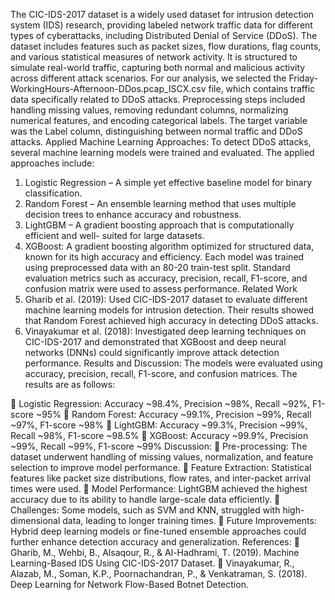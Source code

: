 The CIC-IDS-2017 dataset is a widely used dataset for intrusion detection
system (IDS) research, providing labeled network traffic data for different types of cyberattacks,
including Distributed Denial of Service (DDoS). The dataset includes features such as packet
sizes, flow durations, flag counts, and various statistical measures of network activity. It is
structured to simulate real-world traffic, capturing both normal and malicious activity across
different attack scenarios.
For our analysis, we selected the Friday-WorkingHours-Afternoon-DDos.pcap_ISCX.csv file,
which contains traffic data specifically related to DDoS attacks. Preprocessing steps included
handling missing values, removing redundant columns, normalizing numerical features, and
encoding categorical labels. The target variable was the Label column, distinguishing between
normal traffic and DDoS attacks.
Applied Machine Learning Approaches: To detect DDoS attacks, several machine learning
models were trained and evaluated. The applied approaches include:
1. Logistic Regression – A simple yet effective baseline model for binary classification.
2. Random Forest – An ensemble learning method that uses multiple decision trees to
enhance accuracy and robustness.
3. LightGBM – A gradient boosting approach that is computationally efficient and well-
suited for large datasets.
4. XGBoost: A gradient boosting algorithm optimized for structured data, known for its high
accuracy and efficiency.
Each model was trained using preprocessed data with an 80-20 train-test split. Standard
evaluation metrics such as accuracy, precision, recall, F1-score, and confusion matrix were
used to assess performance.
Related Work
1. Gharib et al. (2019): Used CIC-IDS-2017 dataset to evaluate different machine learning
models for intrusion detection. Their results showed that Random Forest achieved
high accuracy in detecting DDoS attacks.
2. Vinayakumar et al. (2018): Investigated deep learning techniques on CIC-IDS-2017 and
demonstrated that XGBoost and deep neural networks (DNNs) could significantly
improve attack detection performance.
Results and Discussion: The models were evaluated using accuracy, precision, recall, F1-score,
and confusion matrices. The results are as follows:

 Logistic Regression: Accuracy ~98.4%, Precision ~98%, Recall ~92%, F1-score ~95%
 Random Forest: Accuracy ~99.1%, Precision ~99%, Recall ~97%, F1-score ~98%
 LightGBM: Accuracy ~99.3%, Precision ~99%, Recall ~98%, F1-score ~98.5%
 XGBoost: Accuracy ~99.9%, Precision ~99%, Recall ~99%, F1-score ~99%
Discussion:
 Pre-processing: The dataset underwent handling of missing values, normalization, and
feature selection to improve model performance.
 Feature Extraction: Statistical features like packet size distributions, flow rates, and
inter-packet arrival times were used.
 Model Performance: LightGBM achieved the highest accuracy due to its ability to
handle large-scale data efficiently.
 Challenges: Some models, such as SVM and KNN, struggled with high-dimensional data,
leading to longer training times.
 Future Improvements: Hybrid deep learning models or fine-tuned ensemble approaches
could further enhance detection accuracy and generalization.
References:
 Gharib, M., Wehbi, B., Alsaqour, R., &amp; Al-Hadhrami, T. (2019). Machine Learning-Based
IDS Using CIC-IDS-2017 Dataset.
 Vinayakumar, R., Alazab, M., Soman, K.P., Poornachandran, P., &amp; Venkatraman, S.
(2018). Deep Learning for Network Flow-Based Botnet Detection.
